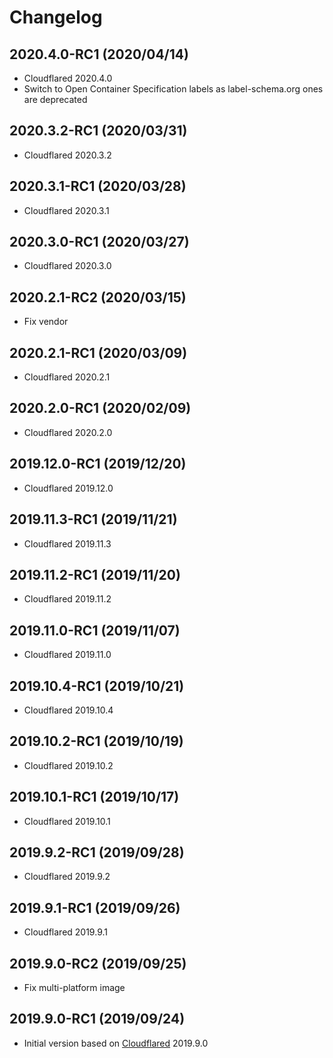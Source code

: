 # Changelog

## 2020.4.0-RC1 (2020/04/14)

* Cloudflared 2020.4.0
* Switch to Open Container Specification labels as label-schema.org ones are deprecated

## 2020.3.2-RC1 (2020/03/31)

* Cloudflared 2020.3.2

## 2020.3.1-RC1 (2020/03/28)

* Cloudflared 2020.3.1

## 2020.3.0-RC1 (2020/03/27)

* Cloudflared 2020.3.0

## 2020.2.1-RC2 (2020/03/15)

* Fix vendor

## 2020.2.1-RC1 (2020/03/09)

* Cloudflared 2020.2.1

## 2020.2.0-RC1 (2020/02/09)

* Cloudflared 2020.2.0

## 2019.12.0-RC1 (2019/12/20)

* Cloudflared 2019.12.0

## 2019.11.3-RC1 (2019/11/21)

* Cloudflared 2019.11.3

## 2019.11.2-RC1 (2019/11/20)

* Cloudflared 2019.11.2

## 2019.11.0-RC1 (2019/11/07)

* Cloudflared 2019.11.0

## 2019.10.4-RC1 (2019/10/21)

* Cloudflared 2019.10.4

## 2019.10.2-RC1 (2019/10/19)

* Cloudflared 2019.10.2

## 2019.10.1-RC1 (2019/10/17)

* Cloudflared 2019.10.1

## 2019.9.2-RC1 (2019/09/28)

* Cloudflared 2019.9.2

## 2019.9.1-RC1 (2019/09/26)

* Cloudflared 2019.9.1

## 2019.9.0-RC2 (2019/09/25)

* Fix multi-platform image

## 2019.9.0-RC1 (2019/09/24)

* Initial version based on [Cloudflared](https://github.com/cloudflare/cloudflared) 2019.9.0
